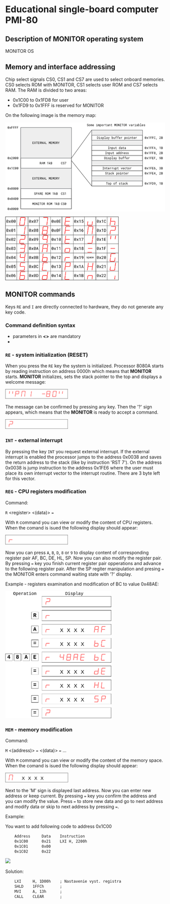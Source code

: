 # Educational single-board computer PMI-80

## Description of MONITOR operating system

MONITOR OS 

## Memory and interface addressing

Chip select signals CS0, CS1 and CS7 are used to select onboard memories. CS0 selects ROM with MONITOR, CS1 selects user ROM and CS7 selects RAM.
The RAM is divided to two areas:
 - 0x1C00 to 0x1FD8 for user
 - 0x1FD9 to 0x1FFF is reserved for MONITOR

On the following image is the memory map:

![Memory map](docs/memory_map.png)


<img src="docs/character_table.png" height="200" />


## MONITOR commands

Keys `RE` and `I` are directly connected to hardware, they do not generate any key code.

### Command  definition syntax

- parameters in **<>** are mandatory
- 
### `RE` - system initialization (RESET)
When you press the `RE` key the system is initialized. Processor 8080A starts by reading instruction on address 0000h which means that **MONITOR** starts. **MONITOR** initializes, sets the stack pointer to the top and displays a welcome message:

<!---
![Memory map](docs/display_init.png)
--->
<img src="docs/display_init.png" height="30" />


The message can be confirmed by pressing any key. Then the '?' sign appears, which means that the **MONITOR** is ready to accept a command.

<img src="docs/display_question_sign.png" height="30" />


### `INT` - external interrupt

By pressing the key `INT` you request external interrupt. If the external interrupt is enabled the processor jumps to the address 0x0038 and saves the return address to the stack (like by instruction 'RST 7').
On the address 0x0038 is jump instruction to the address 0x1FE6 where the user must place its own interrupt vector to the interrupt routine. There are 3 byte left for this vector.

### `REG` - CPU registers modification

Command:

`R` \<register\> <(data)> `=`

With `R` command you can view or modify the content of CPU registers. When the comand is isued the following display should appear:

<img src="docs/display_reg_sign.png" height="30" />

Now you can press `A`, `B`, `D`, `8` or `9` to display content of corresponding register pair AF, BC, DE, HL, SP. Now you can also modify the register pair. By pressing `=` key you finish current register pair opperations and advance to the following register pair. After the SP regiter manipulation and presing `=` the MONITOR enters command waiting state with '?' display.

Example - registers examination and modification of BC to value 0x48AE:

<img src="docs/display_example_reg.png" height="400" />

### `MEM` - memory modification

Command:

`M` \<(address)\> `=` <(data)> `=` ...

With `M` command you can view or modify the content of the memory space. When the comand is isued the following display should appear:

<img src="docs/display_mem_sign.png" height="30" />

Next to the 'M' sign is displayed last address. Now you can enter new address or keep current. By pressing `=` key you confirm the address and you can modify the value. Press `=` to store new data and go to next address and modify data or skip to next address by pressing `=`.

Example:

You want to add following code to address 0x1C00

```none
	Address		Data	Instruction
	0x1C00		0x21	LXI	H, 2200h
	0x1C01		0x00
	0x1C02		0x22
```


<img src="docs/display_example_.png" height="400" />




Solution:
```none
	LXI		H, 1D00h	; Nastavenie vyst. registra
	SHLD 	1FFCh		;
	MVI		A, 13h		;
	CALL	CLEAR		; 
```

